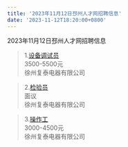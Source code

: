 ```yaml
---
title: '2023年11月12日邳州人才网招聘信息'
date: '2023-11-12T18:20:00+0800'
---
```

2023年11月12日邳州人才网招聘信息
<!--more-->
>1.[设备调试员](https://www.pzhr.com/job/12411.html)<br>
>3500-5500元<br>
>徐州复泰电器有限公司

>2.[检验员](https://www.pzhr.com/job/5917.html)<br>
>面议<br>
>徐州复泰电器有限公司

>3.[操作工](https://www.pzhr.com/job/5915.html)<br>
>3000-4500元<br>
>徐州复泰电器有限公司

